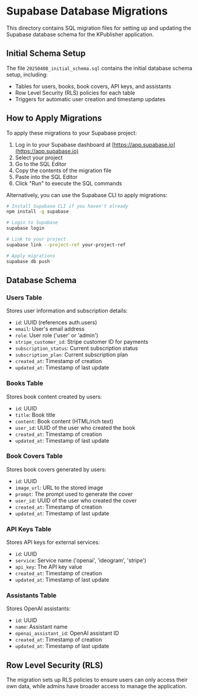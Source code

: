 # Supabase Database Migrations

This directory contains SQL migration files for setting up and updating the Supabase database schema for the KPublisher application.

## Initial Schema Setup

The file `20250408_initial_schema.sql` contains the initial database schema setup, including:

- Tables for users, books, book covers, API keys, and assistants
- Row Level Security (RLS) policies for each table
- Triggers for automatic user creation and timestamp updates

## How to Apply Migrations

To apply these migrations to your Supabase project:

1. Log in to your Supabase dashboard at [https://app.supabase.io](https://app.supabase.io)
2. Select your project
3. Go to the SQL Editor
4. Copy the contents of the migration file
5. Paste into the SQL Editor
6. Click "Run" to execute the SQL commands

Alternatively, you can use the Supabase CLI to apply migrations:

```bash
# Install Supabase CLI if you haven't already
npm install -g supabase

# Login to Supabase
supabase login

# Link to your project
supabase link --project-ref your-project-ref

# Apply migrations
supabase db push
```

## Database Schema

### Users Table

Stores user information and subscription details:

- `id`: UUID (references auth.users)
- `email`: User's email address
- `role`: User role ('user' or 'admin')
- `stripe_customer_id`: Stripe customer ID for payments
- `subscription_status`: Current subscription status
- `subscription_plan`: Current subscription plan
- `created_at`: Timestamp of creation
- `updated_at`: Timestamp of last update

### Books Table

Stores book content created by users:

- `id`: UUID
- `title`: Book title
- `content`: Book content (HTML/rich text)
- `user_id`: UUID of the user who created the book
- `created_at`: Timestamp of creation
- `updated_at`: Timestamp of last update

### Book Covers Table

Stores book covers generated by users:

- `id`: UUID
- `image_url`: URL to the stored image
- `prompt`: The prompt used to generate the cover
- `user_id`: UUID of the user who created the cover
- `created_at`: Timestamp of creation
- `updated_at`: Timestamp of last update

### API Keys Table

Stores API keys for external services:

- `id`: UUID
- `service`: Service name ('openai', 'ideogram', 'stripe')
- `api_key`: The API key value
- `created_at`: Timestamp of creation
- `updated_at`: Timestamp of last update

### Assistants Table

Stores OpenAI assistants:

- `id`: UUID
- `name`: Assistant name
- `openai_assistant_id`: OpenAI assistant ID
- `created_at`: Timestamp of creation
- `updated_at`: Timestamp of last update

## Row Level Security (RLS)

The migration sets up RLS policies to ensure users can only access their own data, while admins have broader access to manage the application.
